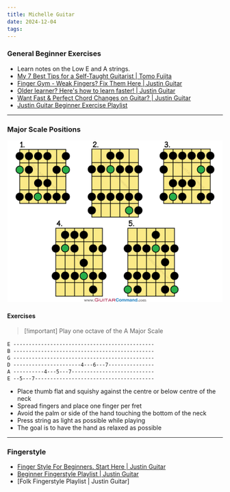 ```yaml
---
title: Michelle Guitar
date: 2024-12-04
tags:
---
```


### General Beginner Exercises
-  Learn notes on the Low E and A strings.
- [My 7 Best Tips for a Self-Taught Guitarist | Tomo Fujita](https://www.youtube.com/watch?v=0AjGZKzt0ms&t=762s)
- [Finger Gym - Weak Fingers? Fix Them Here | Justin Guitar](https://www.youtube.com/watch?v=jFHF-U91jow&list=PLlwfspJqZ126hqrTeGvssFlJNuTk0a4-J&index=4)
- [Older learner? Here's how to learn faster! | Justin Guitar](https://www.youtube.com/watch?v=1xY1VS5-rqQ&list=PLlwfspJqZ126hqrTeGvssFlJNuTk0a4-J&index=1)
- [Want Fast & Perfect Chord Changes on Guitar? | Justin Guitar](https://www.youtube.com/watch?v=xSFHgeJUuIs&list=PLlwfspJqZ126hqrTeGvssFlJNuTk0a4-J&index=8)
- [Justin Guitar Beginner Exercise Playlist](https://www.youtube.com/playlist?list=PLlwfspJqZ126hqrTeGvssFlJNuTk0a4-J)

---

### Major Scale Positions
![](Assets/MajorScaleShapes.png)

#### Exercises
> [!important] Play one octave of the A Major Scale

```
E ----------------------------------------------
B ----------------------------------------------
G ----------------------------------------------
D ----------------------4---6---7---------------
A ----------4---5---7---------------------------
E --5---7---------------------------------------
```

- Place thumb flat and squishy against the centre or below centre of the neck
- Spread fingers and place one finger per fret
- Avoid the palm or side of the hand touching the bottom of the neck
- Press string as light as possible while playing
- The goal is to have the hand as relaxed as possible


---

### Fingerstyle
- [Finger Style For Beginners. Start Here | Justin Guitar](https://www.youtube.com/watch?v=2WB8otOcz78&t=5s)
- [Beginner Fingerstyle Playlist | Justin Guitar](https://www.youtube.com/playlist?list=PLlwfspJqZ124AJI80XytatvV8NO7qY_VP)
- [Folk Fingerstyle Playlist | Justin Guitar]